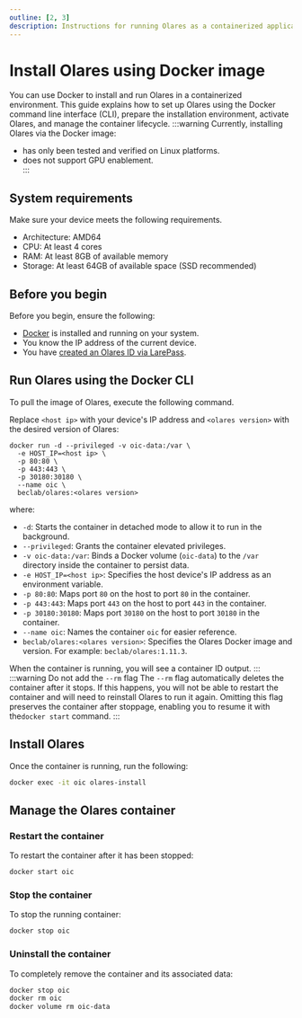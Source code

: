 ```yaml
---
outline: [2, 3]
description: Instructions for running Olares as a containerized application using Docker including image setup and container configuration.
---
```

# Install Olares using Docker image

You can use Docker to install and run Olares in a containerized environment. This guide explains how to set up Olares using the Docker command line interface (CLI), prepare the installation environment, activate Olares, and manage the container lifecycle.
:::warning
Currently, installing Olares via the Docker image:
- has only been tested and verified on Linux platforms.
- does not support GPU enablement.  
:::
## System requirements
Make sure your device meets the following requirements.

- Architecture: AMD64
- CPU: At least 4 cores
- RAM: At least 8GB of available memory
- Storage: At least 64GB of available space (SSD recommended)

## Before you begin
Before you begin, ensure the following:

- [Docker](https://www.docker.com/) is installed and running on your system.
- You know the IP address of the current device.
- You have [created an Olares ID via LarePass](create-olares-id.md).

## Run Olares using the Docker CLI

To pull the image of Olares, execute the following command.

Replace `<host ip>` with your device's IP address and `<olares version>` with the desired version of Olares:
```bash{2,7}
docker run -d --privileged -v oic-data:/var \
  -e HOST_IP=<host ip> \
  -p 80:80 \
  -p 443:443 \
  -p 30180:30180 \
  --name oic \
  beclab/olares:<olares version>
```
where:
- `-d`: Starts the container in detached mode to allow it to run in the background.
- `--privileged`: Grants the container elevated privileges.
- `-v oic-data:/var`: Binds a Docker volume (`oic-data`) to the `/var` directory inside the container to persist data.
- `-e HOST_IP=<host ip>`: Specifies the host device's IP address as an environment variable.
- `-p 80:80`: Maps port `80` on the host to port `80` in the container.
- `-p 443:443`: Maps port `443` on the host to port `443` in the container.
- `-p 30180:30180`: Maps port `30180` on the host to port `30180` in the container.
- `--name oic`: Names the container `oic` for easier reference.
- `beclab/olares:<olares version>`: Specifies the Olares Docker image and version. For example: `beclab/olares:1.11.3`.

When the container is running, you will see a container ID output.
:::
:::warning Do not add the `--rm` flag
The `--rm` flag automatically deletes the container after it stops. If this happens, you will not be able to restart the container and will need to reinstall Olares to run it again. Omitting this flag preserves the container after stoppage, enabling you to resume it with the`docker start` command.
:::

## Install Olares
Once the container is running, run the following:
```bash
docker exec -it oic olares-install
```

<!--@include: ./reusables.md{20,33}-->

<!--@include: ./activate-olares.md-->

<!--@include: ./log-in-to-olares.md-->

## Manage the Olares container
### Restart the container
To restart the container after it has been stopped:
```bash
docker start oic
```

### Stop the container
To stop the running container:
```bash
docker stop oic
```

### Uninstall the container
To completely remove the container and its associated data:
```bash
docker stop oic
docker rm oic
docker volume rm oic-data
```

<!--@include: ./reusables.md{35,39}-->
